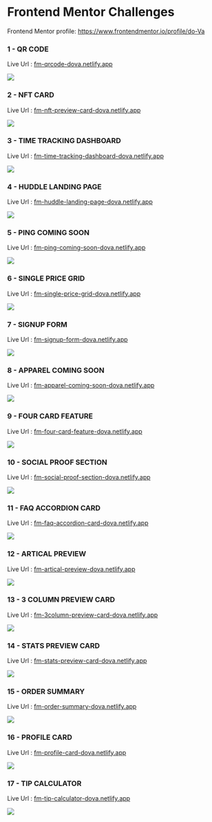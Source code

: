 # Frontend Mentor Challenges

Frontend Mentor profile: https://www.frontendmentor.io/profile/do-Va

### 1 - QR CODE

Live Url : [fm-qrcode-dova.netlify.app](https://fm-qrcode-dova.netlify.app/)

![](images/qr-code.jpg)

### 2 - NFT CARD

Live Url : [fm-nft-preview-card-dova.netlify.app](https://fm-nft-preview-card-dova.netlify.app/)

![](images/nft-card.jpg)

### 3 - TIME TRACKING DASHBOARD

Live Url : [fm-time-tracking-dashboard-dova.netlify.app](https://fm-time-tracking-dashboard-dova.netlify.app/)

![](images/time-tracking-dashboard.jpg)

### 4 - HUDDLE LANDING PAGE

Live Url : [fm-huddle-landing-page-dova.netlify.app](https://fm-huddle-landing-page-dova.netlify.app/)

![](images/huddle-landing-page.jpg)

### 5 - PING COMING SOON

Live Url : [fm-ping-coming-soon-dova.netlify.app](https://fm-ping-coming-soon-dova.netlify.app/)

![](images/ping-coming-soon.jpg)

### 6 - SINGLE PRICE GRID

Live Url : [fm-single-price-grid-dova.netlify.app](https://fm-single-price-grid-dova.netlify.app/)

![](images/single-price-grid.jpg)

### 7 - SIGNUP FORM

Live Url : [fm-signup-form-dova.netlify.app](https://fm-signup-form-dova.netlify.app/)

![](images/signup-form.jpg)

### 8 - APPAREL COMING SOON

Live Url : [fm-apparel-coming-soon-dova.netlify.app](https://fm-apparel-coming-soon-dova.netlify.app/)

![](images/apparel-coming-soon.jpg)

### 9 - FOUR CARD FEATURE

Live Url : [fm-four-card-feature-dova.netlify.app](https://fm-four-card-feature-dova.netlify.app/)

![](images/four-card-feature.jpg)

### 10 - SOCIAL PROOF SECTION

Live Url : [fm-social-proof-section-dova.netlify.app](https://fm-social-proof-section-dova.netlify.app/)

![](images/social-proof-section.jpg)

### 11 - FAQ ACCORDION CARD

Live Url : [fm-faq-accordion-card-dova.netlify.app](https://fm-faq-accordion-card-dova.netlify.app/)

![](images/faq-accordion-card.jpg)

### 12 - ARTICAL PREVIEW

Live Url : [fm-artical-preview-dova.netlify.app](https://fm-artical-preview-dova.netlify.app/)

![](images/artical-preview.jpg)

### 13 - 3 COLUMN PREVIEW CARD

Live Url : [fm-3column-preview-card-dova.netlify.app](https://fm-3column-preview-card-dova.netlify.app/)

![](images/3column-preview-card.jpg)

### 14 - STATS PREVIEW CARD

Live Url : [fm-stats-preview-card-dova.netlify.app](https://fm-stats-preview-card-dova.netlify.app/)

![](images/stats-preview-card.jpg)

### 15 - ORDER SUMMARY

Live Url : [fm-order-summary-dova.netlify.app](https://fm-order-summary-dova.netlify.app/)

![](images/order-summary.jpg)

### 16 - PROFILE CARD

Live Url : [fm-profile-card-dova.netlify.app](https://fm-profile-card-dova.netlify.app/)

![](images/profile-card.jpg)

### 17 - TIP CALCULATOR

Live Url : [fm-tip-calculator-dova.netlify.app](https://fm-tip-calculator-dova.netlify.app/)

![](images/tip-calculator.jpg)
